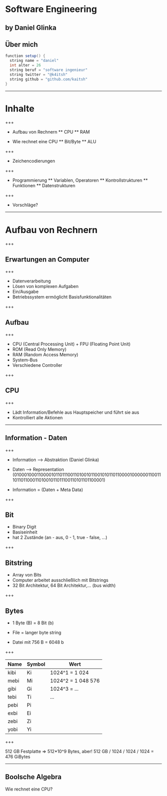 # Software Engineering
by Daniel Glinka
---
## Über mich

```Java
function setup() {
  string name = "daniel"
  int alter = 26
  string beruf = "software ingenieur"
  string twitter = "@k4itsh"
  string github = "github.com/kaitsh"
}
```

---
# Inhalte

+++

* Aufbau von Rechnern
  ** CPU
  ** RAM

* Wie rechnet eine CPU
  ** Bit/Byte
  ** ALU

+++

* Zeichencodierungen

+++

* Programmierung
  ** Variablen, Operatoren
  ** Kontrollstrukturen
  ** Funktionen
  ** Datenstrukturen

+++

* Vorschläge?

---

# Aufbau von Rechnern

+++

## Erwartungen an Computer

+++

* Datenverarbeitung
* Lösen von komplexen Aufgaben
* Ein/Ausgabe
* Betriebssystem ermöglicht Basisfunktionalitäten

+++

## Aufbau

+++

* CPU (Central Processing Unit) + FPU (Floating Point Unit)
* ROM (Read Only Memory)
* RAM (Random Access Memory)
* System-Bus
* Verschiedene Controller

+++

## CPU

+++
* Lädt Information/Befehle aus Hauptspeicher und führt sie aus
* Kontrolliert alle Aktionen

---

## Information - Daten

+++

* Information --> Abstraktion (Daniel Glinka)
* Daten --> Representation (01000100011000010110111001101001011001010110110000100000011001110110110001101001011011100110101101100001)

* Information = (Daten + Meta Data)

+++

## Bit

* Binary Digit
* Basiseinheit
* hat 2 Zustände (an - aus, 0 - 1, true - false, ...)

+++

## Bitstring

* Array von Bits
* Computer arbeitet ausschließlich mit Bitstrings
* 32 Bit Architektur, 64 Bit Architektur,... (bus width)

+++

## Bytes

* 1 Byte (B) = 8 Bit (b)

* File = langer byte string
* Datei mit 756 B = 6048 b

+++

| Name | Symbol | Wert               |
| ---- | -----  | ----               |
| kibi | Ki     | 1024^1 = 1 024     |
| mebi | Mi     | 1024^2 = 1 048 576 |
| gibi | Gi     | 1024^3 = ...       |
| tebi | Ti     | ...                |
| pebi | Pi     |                    |
| exbi | Ei     |                    |
| zebi | Zi     |                    |
| yobi | Yi     |                    |

+++

512 GB Festplatte => 512*10^9 Bytes, aber!
512 GB / 1024 / 1024 / 1024 = 476 GiBytes

---

## Boolsche Algebra

Wie rechnet eine CPU?
